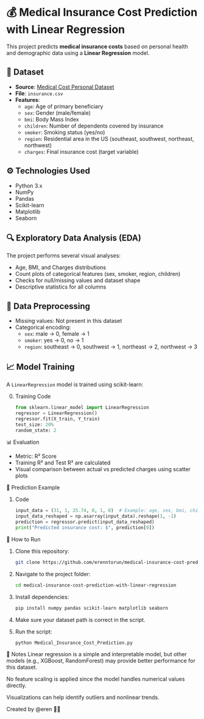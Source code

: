 # 💰 Medical Insurance Cost Prediction with Linear Regression

This project predicts **medical insurance costs** based on personal health and demographic data using a **Linear Regression** model.

## 📂 Dataset

- **Source**: [Medical Cost Personal Dataset](https://www.kaggle.com/datasets/mirichoi0218/insurance)
- **File**: `insurance.csv`
- **Features**:
  - `age`: Age of primary beneficiary
  - `sex`: Gender (male/female)
  - `bmi`: Body Mass Index
  - `children`: Number of dependents covered by insurance
  - `smoker`: Smoking status (yes/no)
  - `region`: Residential area in the US (southeast, southwest, northeast, northwest)
  - `charges`: Final insurance cost (target variable)

## ⚙️ Technologies Used

- Python 3.x
- NumPy
- Pandas
- Scikit-learn
- Matplotlib
- Seaborn

## 🔍 Exploratory Data Analysis (EDA)

The project performs several visual analyses:
- Age, BMI, and Charges distributions
- Count plots of categorical features (sex, smoker, region, children)
- Checks for null/missing values and dataset shape
- Descriptive statistics for all columns

## 🧹 Data Preprocessing

- Missing values: Not present in this dataset
- Categorical encoding:
  - `sex`: male → 0, female → 1
  - `smoker`: yes → 0, no → 1
  - `region`: southeast → 0, southwest → 1, northeast → 2, northwest → 3

## 📈 Model Training

A `LinearRegression` model is trained using scikit-learn:

0. Training Code
   ```python
   from sklearn.linear_model import LinearRegression
   regressor = LinearRegression()
   regressor.fit(X_train, Y_train)
   test_size: 20%
   random_state: 2


📊 Evaluation
- Metric: R² Score
- Training R² and Test R² are calculated
- Visual comparison between actual vs predicted charges using scatter plots


🔮 Prediction Example
 1. Code
    ```python
    input_data = (31, 1, 25.74, 0, 1, 0)  # Example: age, sex, bmi, children, smoker, region
    input_data_reshaped = np.asarray(input_data).reshape(1, -1)
    prediction = regressor.predict(input_data_reshaped)
    print("Predicted insurance cost: $", prediction[0])


🚀 How to Run

1. Clone this repository:
   ```bash
   git clone https://github.com/erenntorun/medical-insurance-cost-prediction-with-linear-regression
   
2. Navigate to the project folder:
   ```bash
   cd medical-insurance-cost-prediction-with-linear-regression

3. Install dependencies:
   ```bash
   pip install numpy pandas scikit-learn matplotlib seaborn

4. Make sure your dataset path is correct in the script.

5. Run the script:
   ```bash
   python Medical_Insurance_Cost_Prediction.py


📌 Notes
Linear regression is a simple and interpretable model, but other models (e.g., XGBoost, RandomForest) may provide better performance for this dataset.

No feature scaling is applied since the model handles numerical values directly.

Visualizations can help identify outliers and nonlinear trends.


Created by @eren 👨‍💻
